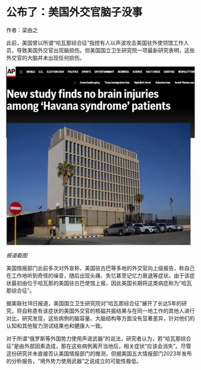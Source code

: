 # 公布了：美国外交官脑子没事

作者：梁由之

此前，美国曾以所谓“哈瓦那综合征”指控有人以声波攻击美国驻外使领馆工作人员，导致美国外交官出现脑损伤。但美国国立卫生研究院一项最新研究表明，这些外交官的大脑并未出现任何损伤。

![8951a6950ad3e4e720f2ab5a6115ab55.jpg](https://raw.githubusercontent.com/qqhsx/qqnews_image/main/2024/03/19/公布了：美国外交官脑子没事/8951a6950ad3e4e720f2ab5a6115ab55.jpg)

_报道截图_

美国情报部门此前多次对外宣称，美国驻古巴等多地的外交官向上级报告，称自己在工作地听到奇怪的噪音，随后出现头痛、失忆甚至记忆力衰退等症状。由于该症状最初由位于哈瓦那的美国驻古巴使馆上报，因此美国长期将这类病症称为“哈瓦那综合征”。

据美联社18日报道，美国国立卫生研究院对“哈瓦那综合征”展开了长达5年的研究，将自称患有该症状的美国外交官的核磁共振结果与在同一地工作的其他人进行对比，研究发现，这些病例的脑容量、大脑结构等方面没有显著差异，针对他们的认知和其他智力测试结果也和健康人一致。

对于所谓“俄罗斯等外国势力使用声波武器”的说法，研究者认为，若“哈瓦那综合征”是由外部因素造成，那在这些病例离开当地后，相关症状“应该会消失”。尽管这份研究并未直接否认美国情报部门的推测，但据美国五大情报部门2023年发布的分析报告，“境外势力使用武器”之说成立的可能性极低。

